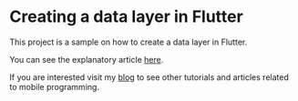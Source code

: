# Creating a data layer in Flutter

This project is a sample on how to create a data layer in Flutter.

You can see the explanatory article [here](https://davidserrano.io/creating-a-data-layer-in-flutter-how-to-combine-api-requests-with-database-queries-using-the-repository-pattern).

If you are interested visit my [blog](https://davidserrano.io/) to see other tutorials and articles related to mobile programming.
